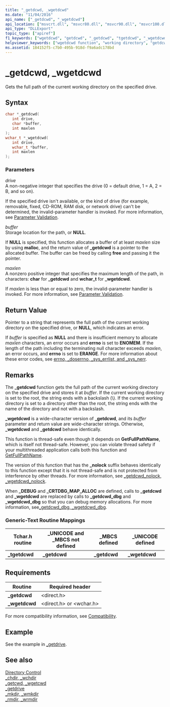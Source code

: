 ```yaml
---
title: "_getdcwd, _wgetdcwd"
ms.date: "11/04/2016"
api_name: ["_getdcwd", "_wgetdcwd"]
api_location: ["msvcrt.dll", "msvcr80.dll", "msvcr90.dll", "msvcr100.dll", "msvcr100_clr0400.dll", "msvcr110.dll", "msvcr110_clr0400.dll", "msvcr120.dll", "msvcr120_clr0400.dll", "ucrtbase.dll", "api-ms-win-crt-stdio-l1-1-0.dll", "api-ms-win-crt-environment-l1-1-0.dll"]
api_type: "DLLExport"
topic_type: ["apiref"]
f1_keywords: ["wgetdcwd", "getdcwd", "_getdcwd", "tgetdcwd", "_wgetdcwd", "_tgetdcwd"]
helpviewer_keywords: ["wgetdcwd function", "working directory", "getdcwd function", "_getdcwd function", "_wgetdcwd function", "current working directory", "directories [C++], current working"]
ms.assetid: 184152f5-c7b0-495b-918d-f9a6adc178bd
---
```

# _getdcwd, _wgetdcwd

Gets the full path of the current working directory on the specified drive.

## Syntax

```C
char *_getdcwd(
   int drive,
   char *buffer,
   int maxlen
);
wchar_t *_wgetdcwd(
   int drive,
   wchar_t *buffer,
   int maxlen
);
```

### Parameters

*drive*<br/>
A non-negative integer that specifies the drive (0 = default drive, 1 = A, 2 = B, and so on).

If the specified drive isn't available, or the kind of drive (for example, removable, fixed, CD-ROM, RAM disk, or network drive) can't be determined, the invalid-parameter handler is invoked. For more information, see [Parameter Validation](../../c-runtime-library/parameter-validation.md).

*buffer*<br/>
Storage location for the path, or **NULL**.

If **NULL** is specified, this function allocates a buffer of at least *maxlen* size by using **malloc**, and the return value of **_getdcwd** is a pointer to the allocated buffer. The buffer can be freed by calling **free** and passing it the pointer.

*maxlen*<br/>
A nonzero positive integer that specifies the maximum length of the path, in characters: **char** for **_getdcwd** and **wchar_t** for **_wgetdcwd**.

If *maxlen* is less than or equal to zero, the invalid-parameter handler is invoked. For more information, see [Parameter Validation](../../c-runtime-library/parameter-validation.md).

## Return Value

Pointer to a string that represents the full path of the current working directory on the specified drive, or **NULL**, which indicates an error.

If *buffer* is specified as **NULL** and there is insufficient memory to allocate *maxlen* characters, an error occurs and **errno** is set to **ENOMEM**. If the length of the path including the terminating null character exceeds *maxlen*, an error occurs, and **errno** is set to **ERANGE**. For more information about these error codes, see [errno, _doserrno, _sys_errlist, and _sys_nerr](../../c-runtime-library/errno-doserrno-sys-errlist-and-sys-nerr.md).

## Remarks

The **_getdcwd** function gets the full path of the current working directory on the specified drive and stores it at *buffer*. If the current working directory is set to the root, the string ends with a backslash (\\). If the current working directory is set to a directory other than the root, the string ends with the name of the directory and not with a backslash.

**_wgetdcwd** is a wide-character version of **_getdcwd**, and its *buffer* parameter and return value are wide-character strings. Otherwise, **_wgetdcwd** and **_getdcwd** behave identically.

This function is thread-safe even though it depends on **GetFullPathName**, which is itself not thread-safe. However, you can violate thread safety if your multithreaded application calls both this function and [GetFullPathName](/windows/win32/api/fileapi/nf-fileapi-getfullpathnamew).

The version of this function that has the **_nolock** suffix behaves identically to this function except that it is not thread-safe and is not protected from interference by other threads. For more information, see [_getdcwd_nolock, _wgetdcwd_nolock](getdcwd-nolock-wgetdcwd-nolock.md).

When **_DEBUG** and **_CRTDBG_MAP_ALLOC** are defined, calls to **_getdcwd** and **_wgetdcwd** are replaced by calls to **_getdcwd_dbg** and **_wgetdcwd_dbg** so that you can debug memory allocations. For more information, see[_getdcwd_dbg, _wgetdcwd_dbg](getdcwd-dbg-wgetdcwd-dbg.md).

### Generic-Text Routine Mappings

|Tchar.h routine|_UNICODE and _MBCS not defined|_MBCS defined|_UNICODE defined|
|---------------------|--------------------------------------|--------------------|-----------------------|
|**_tgetdcwd**|**_getdcwd**|**_getdcwd**|**_wgetdcwd**|

## Requirements

|Routine|Required header|
|-------------|---------------------|
|**_getdcwd**|\<direct.h>|
|**_wgetdcwd**|\<direct.h> or \<wchar.h>|

For more compatibility information, see [Compatibility](../../c-runtime-library/compatibility.md).

## Example

See the example in [_getdrive](getdrive.md).

## See also

[Directory Control](../../c-runtime-library/directory-control.md)<br/>
[_chdir, _wchdir](chdir-wchdir.md)<br/>
[_getcwd, _wgetcwd](getcwd-wgetcwd.md)<br/>
[_getdrive](getdrive.md)<br/>
[_mkdir, _wmkdir](mkdir-wmkdir.md)<br/>
[_rmdir, _wrmdir](rmdir-wrmdir.md)<br/>
